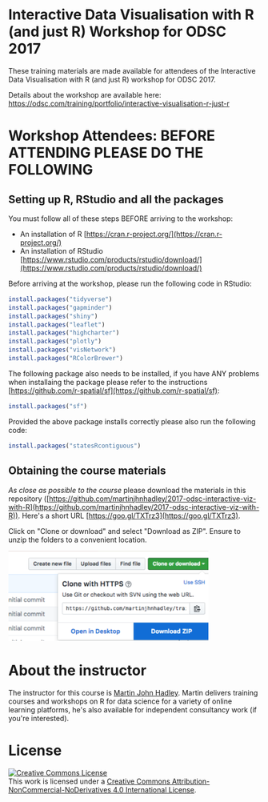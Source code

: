 # Interactive Data Visualisation with R (and just R) Workshop for ODSC 2017

These training materials are made available for attendees of the Interactive Data Visualisation with R (and just R) workshop for ODSC 2017.

Details about the workshop are available here: https://odsc.com/training/portfolio/interactive-visualisation-r-just-r

# Workshop Attendees: BEFORE ATTENDING PLEASE DO THE FOLLOWING

## Setting up R, RStudio and all the packages

You must follow all of these steps BEFORE arriving to the workshop:

- An installation of R [https://cran.r-project.org/](https://cran.r-project.org/)
- An installation of RStudio [https://www.rstudio.com/products/rstudio/download/](https://www.rstudio.com/products/rstudio/download/)

Before arriving at the workshop, please run the following code in RStudio:

```r
install.packages("tidyverse")
install.packages("gapminder")
install.packages("shiny")
install.packages("leaflet")
install.packages("highcharter")
install.packages("plotly")
install.packages("visNetwork")
install.packages("RColorBrewer")
```

The following package also needs to be installed, if you have ANY problems when installaing the package please refer to the instructions [https://github.com/r-spatial/sf](https://github.com/r-spatial/sf):


```r
install.packages("sf")
```

Provided the above package installs correctly please also run the following code:

```r
install.packages("statesRcontiguous")
```

## Obtaining the course materials

*As close as possible to the course* please download the materials in this repository ([https://github.com/martinjhnhadley/2017-odsc-interactive-viz-with-R](https://github.com/martinjhnhadley/2017-odsc-interactive-viz-with-R)). Here's a short URL [https://goo.gl/TXTrz3](https://goo.gl/TXTrz3).

Click on "Clone or download" and select "Download as ZIP". Ensure to unzip the folders to a convenient location.

<img src="/download-repo.png" width="400">

# About the instructor

The instructor for this course is [Martin John Hadley](https://www.linkedin.com/in/martinjohnhadley/). Martin delivers training courses and workshops on R for data science for a variety of online learning platforms, he's also available for independent consultancy work (if you're interested).

# License

<a rel="license" href="http://creativecommons.org/licenses/by-nc-nd/4.0/"><img alt="Creative Commons License" style="border-width:0" src="https://i.creativecommons.org/l/by-nc-nd/4.0/88x31.png" /></a><br />This work is licensed under a <a rel="license" href="http://creativecommons.org/licenses/by-nc-nd/4.0/">Creative Commons Attribution-NonCommercial-NoDerivatives 4.0 International License</a>.